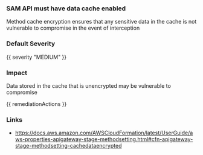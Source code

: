 
### SAM API must have data cache enabled

Method cache encryption ensures that any sensitive data in the cache is not vulnerable to compromise in the event of interception

### Default Severity
{{ severity "MEDIUM" }}

### Impact
Data stored in the cache that is unencrypted may be vulnerable to compromise

<!-- DO NOT CHANGE -->
{{ remediationActions }}

### Links
- https://docs.aws.amazon.com/AWSCloudFormation/latest/UserGuide/aws-properties-apigateway-stage-methodsetting.html#cfn-apigateway-stage-methodsetting-cachedataencrypted
        